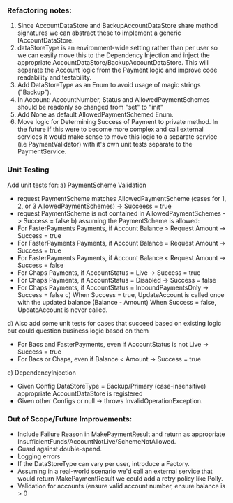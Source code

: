 ### Refactoring notes: 
1) Since AccountDataStore and BackupAccountDataStore share method signatures we can abstract these to implement a generic IAccountDataStore.
2) dataStoreType is an environment-wide setting rather than per user so we can easily move this to the Dependency Injection and inject the appropriate AccountDataStore/BackupAccountDataStore. This will separate the Account logic from the Payment logic and improve code readability and testability.
3) Add DataStoreType as an Enum to avoid usage of magic strings ("Backup").
4) In Account: AccountNumber, Status and AllowedPaymentSchemes should be readonly so changed from "set" to "init"
5) Add None as default AllowedPaymentSchemed Enum.
6) Move logic for Determining Success of Payment to private method. In the future if this were to become more complex and call external services it would make sense to move this logic to a separate service (i.e PaymentValidator) with it's own unit tests separate to the PaymentService.

### Unit Testing
Add unit tests for: 
a) PaymentScheme Validation
 - request PaymentScheme matches AllowedPaymentScheme (cases for 1, 2, or 3 AllowedPaymentSchemes) -> Succeess = true
 - request PaymentScheme is not contained in AllowedPaymentSchemes -> Success = false 
b) assuming the PaymentScheme is allowed: 
 - For FasterPayments Payments, if Account Balance > Request Amount -> Success = true
 - For FasterPayments Payments, if Account Balance = Request Amount -> Success = true
 - For FasterPayments Payments, if Account Balance < Request Amount -> Success = false
 - For Chaps Payments, if AccountStatus = Live -> Success = true
 - For Chaps Payments, if AccountStatus = Disabled -> Success = false
 - For Chaps Payments, if AccountStatus = InboundPaymentsOnly -> Success = false
c) When Success = true, UpdateAccount is called once with the updated balance (Balance - Amount)
When Success = false, UpdateAccount is never called.

d) Also add some unit tests for cases that succeed based on existing logic but could question business logic based on them
- For Bacs and FasterPayments, even if AccountStatus is not Live -> Success = true
- For Bacs or Chaps, even if Balance < Amount -> Success = true

e) DependencyInjection 
- Given Config DataStoreType = Backup/Primary (case-insensitive) appropriate AccountDataStore is registered
- Given other Configs or null -> throws InvalidOperationException.

### Out of Scope/Future Improvements:

- Include Failure Reason in MakePaymentResult and return as appropriate InsufficientFunds/AccountNotLive/SchemeNotAllowed.
- Guard against double-spend.
- Logging errors
- If the DataStoreType can vary per user, introduce a Factory.
- Assuming in a real-world scenario we'd call an external service that would return MakePaymentResult we could add a retry policy like Polly. 
- Validation for accounts (ensure valid account number, ensure balance is > 0


